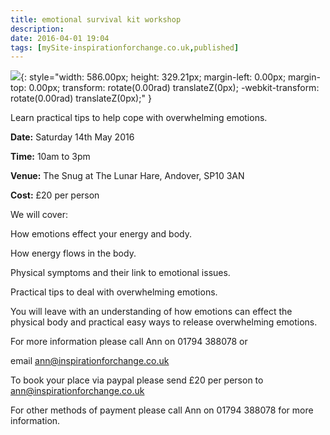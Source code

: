 ```yaml
---
title: emotional survival kit workshop
description: 
date: 2016-04-01 19:04
tags: [mySite-inspirationforchange.co.uk,published]
---
```

![](https://lh3.googleusercontent.com/LqiKoFGTbY5HA4WUocAAdSC08dzHAcdt1vpU8WrEecjgJnic7r72TOPXr7oT0jt1AByqmgj6ZPN4lJHa9Jl_bZWAnm_Q-E899GJTDuXWcGPHwRwQAzJkKgDwl4Kk33y5OKqI_g0i){:  style="width: 586.00px; height: 329.21px; margin-left: 0.00px; margin-top: 0.00px; transform: rotate(0.00rad) translateZ(0px); -webkit-transform: rotate(0.00rad) translateZ(0px);" }

Learn practical tips to help cope with overwhelming emotions.



**Date:** Saturday 14th May 2016

**Time:** 10am to 3pm

**Venue:** The Snug at The Lunar Hare, Andover, SP10 3AN 

**Cost:** &pound;20 per person



We will cover:

How emotions effect your energy and body.

How energy flows in the body. 

Physical symptoms and their link to emotional issues.

Practical tips to deal with overwhelming emotions.



You will leave with an understanding of how emotions can effect the physical body and practical easy ways to release overwhelming emotions.



For more information please call Ann on 01794 388078 or 

email ann@inspirationforchange.co.uk



To book your place via paypal please send &pound;20 per person to ann@inspirationforchange.co.uk

For other methods of payment please call Ann on 01794 388078 for more information.


